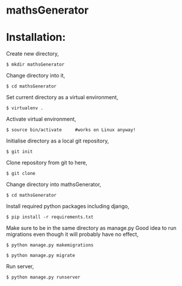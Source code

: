 # mathsGenerator

# Installation:

Create new directory,

    $ mkdir mathsGenerator

Change directory into it,

    $ cd mathsGenerator

Set current directory as a virtual environment,

    $ virtualenv .

Activate virtual environment,

    $ source bin/activate     #works on Linux anyway!

Initialise directory as a local git repository,

    $ git init

Clone repository from git to here,

    $ git clone

Change directory into mathsGenerator,

    $ cd mathsGenerator

Install required python packages including django,

    $ pip install -r requirements.txt

Make sure to be in the same directory as manage.py 
Good idea to run migrations even though it will probably have no effect,

    $ python manage.py makemigrations

    $ python manage.py migrate

Run server,

    $ python manage.py runserver
